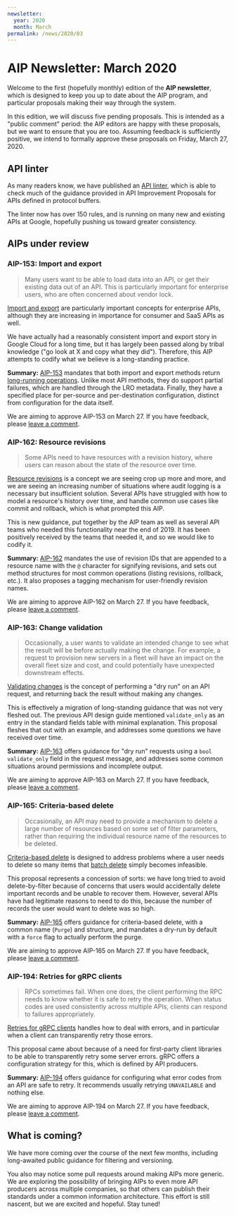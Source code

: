 ```yaml
---
newsletter:
  year: 2020
  month: March
permalink: /news/2020/03
---
```


# AIP Newsletter: March 2020

Welcome to the first (hopefully monthly) edition of the **AIP newsletter**,
which is designed to keep you up to date about the AIP program, and particular
proposals making their way through the system.

In this edition, we will discuss five pending proposals. This is intended as a
"public comment" period: the AIP editors are happy with these proposals, but we
want to ensure that you are too. Assuming feedback is sufficiently positive, we
intend to formally approve these proposals on Friday, March 27, 2020.

## API linter

As many readers know, we have published an [API linter][], which is able to
check much of the guidance provided in API Improvement Proposals for APIs
defined in protocol buffers.

The linter now has over 150 rules, and is running on many new and existing APIs
at Google, hopefully pushing us toward greater consistency.

[api linter]: https://github.com/api-linter

## AIPs under review

### AIP-153: Import and export

> Many users want to be able to load data into an API, or get their existing
> data out of an API. This is particularly important for enterprise users, who
> are often concerned about vendor lock.

[Import and export][aip-153] are particularly important concepts for enterprise
APIs, although they are increasing in importance for consumer and SaaS APIs as
well.

We have actually had a reasonably consistent import and export story in Google
Cloud for a long time, but it has largely been passed along by tribal knowledge
("go look at X and copy what they did"). Therefore, this AIP attempts to codify
what we believe is a long-standing practice.

**Summary:** [AIP-153][] mandates that both import and export methods return
[long-running operations][aip-151]. Unlike most API methods, they do support
partial failures, which are handled through the LRO metadata. Finally, they
have a specified place for per-source and per-destination configuration,
distinct from configuration for the data itself.

We are aiming to approve AIP-153 on March 27. If you have feedback, please
[leave a comment](https://github.com/googleapis/aip/pull/422).

[aip-151]: ../aip/0151.md
[aip-153]: ../aip/0153.md

### AIP-162: Resource revisions

> Some APIs need to have resources with a revision history, where users can
> reason about the state of the resource over time.

[Resource revisions][aip-162] is a concept we are seeing crop up more and more,
and we are seeing an increasing number of situations where audit logging is a
necessary but insufficient solution. Several APIs have struggled with how to
model a resource's history over time, and handle common use cases like commit
and rollback, which is what prompted this AIP.

This is new guidance, put together by the AIP team as well as several API teams
who needed this functionality near the end of 2019. It has been positively
received by the teams that needed it, and so we would like to codify it.

**Summary:** [AIP-162][] mandates the use of revision IDs that are appended to
a resource name with the `@` character for signifying revisions, and sets out
method structures for most common operations (listing revisions, rollback,
etc.). It also proposes a tagging mechanism for user-friendly revision names.

We are aiming to approve AIP-162 on March 27. If you have feedback, please
[leave a comment]().

[aip-162]: ../aip/0162.md

### AIP-163: Change validation

> Occasionally, a user wants to validate an intended change to see what the
> result will be before actually making the change. For example, a request to
> provision new servers in a fleet will have an impact on the overall fleet
> size and cost, and could potentially have unexpected downstream effects.

[Validating changes][aip-163] is the concept of performing a "dry run" on an
API request, and returning back the result without making any changes.

This is effectively a migration of long-standing guidance that was not very
fleshed out. The previous API design guide mentioned `validate_only` as an
entry in the standard fields table with minimal explanation. This proposal
fleshes that out with an example, and addresses some questions we have received
over time.

**Summary:** [AIP-163][] offers guidance for "dry run" requests using a
`bool validate_only` field in the request message, and addresses some common
situations around permissions and incomplete output.

We are aiming to approve AIP-163 on March 27. If you have feedback, please
[leave a comment]().

[aip-163]: ../aip/0163.md

### AIP-165: Criteria-based delete

> Occasionally, an API may need to provide a mechanism to delete a large number
> of resources based on some set of filter parameters, rather than requiring
> the individual resource name of the resources to be deleted.

[Criteria-based delete][aip-165] is designed to address problems where a user
needs to delete so many items that [batch delete][aip-235] simply becomes
infeasible.

This proposal represents a concession of sorts: we have long tried to avoid
delete-by-filter because of concerns that users would accidentally delete
important records and be unable to recover them. However, several APIs have had
legitimate reasons to need to do this, because the number of records the user
would want to delete was so high.

**Summary:** [AIP-165][] offers guidance for criteria-based delete, with a
common name (`Purge`) and structure, and mandates a dry-run by default with a
`force` flag to actually perform the purge.

We are aiming to approve AIP-165 on March 27. If you have feedback, please
[leave a comment]().

[aip-165]: ../aip/0165.md
[aip-235]: ../aip/0235.md

### AIP-194: Retries for gRPC clients

> RPCs sometimes fail. When one does, the client performing the RPC needs to
> know whether it is safe to retry the operation. When status codes are used
> consistently across multiple APIs, clients can respond to failures
> appropriately.

[Retries for gRPC clients][aip-194] handles how to deal with errors, and in
particular when a client can transparently retry those errors.

This proposal came about because of a need for first-party client libraries to
be able to transparently retry some server errors. gRPC offers a configuration
strategy for this, which is defined by API producers.

**Summary:** [AIP-194][] offers guidance for configuring what error codes from
an API are safe to retry. It recommends usually retrying `UNAVAILABLE` and
nothing else.

We are aiming to approve AIP-194 on March 27. If you have feedback, please
[leave a comment]().

## What is coming?

We have more coming over the course of the next few months, including
long-awaited public guidance for filtering and versioning.

You also may notice some pull requests around making AIPs more generic. We are
exploring the possibility of bringing AIPs to even more API producers across
multiple companies, so that others can publish their standards under a common
information architecture. This effort is still nascent, but we are excited and
hopeful. Stay tuned!

[aip-194]: ../aip/0194.md
